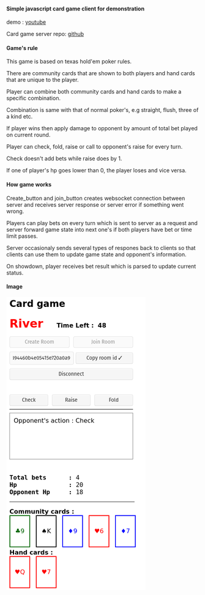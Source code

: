 #### Simple javascript card game client for demonstration

demo : [youtube](https://youtu.be/eTygwHH1sW4)

Card game server repo: [github](https://github.com/simhyeon/cardserver)

#### Game's rule

This game is based on texas hold'em poker rules.

There are community cards that are shown to both players and hand cards that are unique to the player.

Player can combine both community cards and hand cards to make a specific combination.

Combination is same with that of normal poker's, e.g straight, flush, three of a kind etc.

If player wins then apply damage to opponent by amount of total bet played on current round.

Player can check, fold, raise or call to opponent's raise for every turn.

Check doesn't add bets while raise does by 1.

If one of player's hp goes lower than 0, the player loses and vice versa.

#### How game works

Create\_button and join\_button creates websocket connection between server and receives server response or server error if something went wrong.

Players can play bets on every turn which is sent to server as a request and server forward game state into next one's if both players have bet or time limit passes.

Server occasionaly sends several types of respones back to clients so that clients can use them to update game state and opponent's information.

On showdown, player receives bet result which is parsed to update current status.

#### Image

![Game Image](./img/demo.png)
